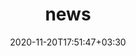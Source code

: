 ---
title: "news"
date: 2020-11-20T17:51:47+03:30
draft: false
headless: true

# all icons by [feathericons.com](https://https://feathericons.com//) are supported
show_news_icons: true
default_news_icon: "file-text"

num_news: 5

news_items:
- text: Starting internship at [Wormpex AI Research](http://research.wormpex.com/), thank [Haoxiang Li](http://blog.haoxiang.org/haoxiang.html), [Bo Liu](https://scholar.google.com/citations?user=NOgz-HsAAAAJ&hl=en), and [Gang Hua](https://www.ganghua.org/) for hosting me.
  extra_text: "May 2023."
  date: 2021-11-20
- text: I'll be with [Wormpex AI Research](http://research.wormpex.com/) this summer. Come and say hi to me if you'll be around Seattle/Bellevue!
  extra_text: "Jan. 2023."
  date: 2021-11-20
- text: One [paper](https://arxiv.org/abs/2208.07344) is accepted to IEEE ICDL'22
  extra_text: "July 2022."
  date: 2021-11-20
- text: "Joined Visual Intelligence Lab at Northeastern!"
  link: https://jianghz.me/
  extra_text: "Sept. 2021."
  date: 2021-09-01
- text: "Graduated from ShanghaiTech!"
  link: https://www.shanghaitech.edu.cn/eng/2021/0706/c1260a67366/page.htm
  extra_text: "July 2021."
  date: 2021-07-01
# - text: "How to write a good paper?"
#   link: https://https://feathericons.com//
#   extra_text: "HotOS'19."
#   icon: "youtube"
#   date: 2020-11-20
---